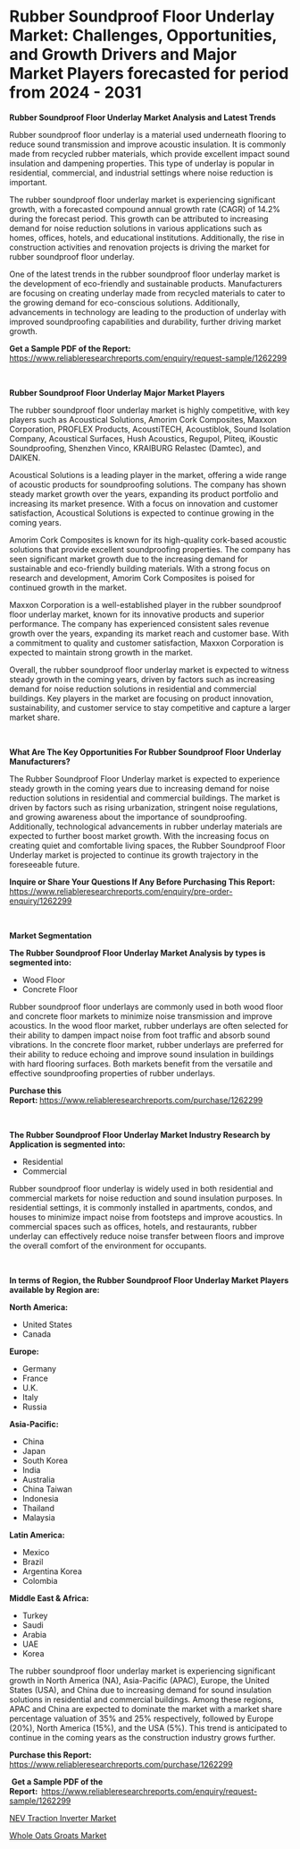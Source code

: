 <p><h1>Rubber Soundproof Floor Underlay Market: Challenges, Opportunities, and Growth Drivers and Major Market Players forecasted for period from 2024 - 2031</h1></p><p><strong>Rubber Soundproof Floor Underlay Market Analysis and Latest Trends</strong></p>
<p><p>Rubber soundproof floor underlay is a material used underneath flooring to reduce sound transmission and improve acoustic insulation. It is commonly made from recycled rubber materials, which provide excellent impact sound insulation and dampening properties. This type of underlay is popular in residential, commercial, and industrial settings where noise reduction is important.</p><p>The rubber soundproof floor underlay market is experiencing significant growth, with a forecasted compound annual growth rate (CAGR) of 14.2% during the forecast period. This growth can be attributed to increasing demand for noise reduction solutions in various applications such as homes, offices, hotels, and educational institutions. Additionally, the rise in construction activities and renovation projects is driving the market for rubber soundproof floor underlay.</p><p>One of the latest trends in the rubber soundproof floor underlay market is the development of eco-friendly and sustainable products. Manufacturers are focusing on creating underlay made from recycled materials to cater to the growing demand for eco-conscious solutions. Additionally, advancements in technology are leading to the production of underlay with improved soundproofing capabilities and durability, further driving market growth.</p></p>
<p><strong>Get a Sample PDF of the Report:&nbsp;</strong> <a href="https://www.reliableresearchreports.com/enquiry/request-sample/1262299">https://www.reliableresearchreports.com/enquiry/request-sample/1262299</a></p>
<p>&nbsp;</p>
<p><strong>Rubber Soundproof Floor Underlay Major Market Players</strong></p>
<p><p>The rubber soundproof floor underlay market is highly competitive, with key players such as Acoustical Solutions, Amorim Cork Composites, Maxxon Corporation, PROFLEX Products, AcoustiTECH, Acoustiblok, Sound Isolation Company, Acoustical Surfaces, Hush Acoustics, Regupol, Pliteq, iKoustic Soundproofing, Shenzhen Vinco, KRAIBURG Relastec (Damtec), and DAIKEN.</p><p>Acoustical Solutions is a leading player in the market, offering a wide range of acoustic products for soundproofing solutions. The company has shown steady market growth over the years, expanding its product portfolio and increasing its market presence. With a focus on innovation and customer satisfaction, Acoustical Solutions is expected to continue growing in the coming years.</p><p>Amorim Cork Composites is known for its high-quality cork-based acoustic solutions that provide excellent soundproofing properties. The company has seen significant market growth due to the increasing demand for sustainable and eco-friendly building materials. With a strong focus on research and development, Amorim Cork Composites is poised for continued growth in the market.</p><p>Maxxon Corporation is a well-established player in the rubber soundproof floor underlay market, known for its innovative products and superior performance. The company has experienced consistent sales revenue growth over the years, expanding its market reach and customer base. With a commitment to quality and customer satisfaction, Maxxon Corporation is expected to maintain strong growth in the market.</p><p>Overall, the rubber soundproof floor underlay market is expected to witness steady growth in the coming years, driven by factors such as increasing demand for noise reduction solutions in residential and commercial buildings. Key players in the market are focusing on product innovation, sustainability, and customer service to stay competitive and capture a larger market share.</p></p>
<p>&nbsp;</p>
<p><strong>What Are The Key Opportunities For Rubber Soundproof Floor Underlay Manufacturers?</strong></p>
<p><p>The Rubber Soundproof Floor Underlay market is expected to experience steady growth in the coming years due to increasing demand for noise reduction solutions in residential and commercial buildings. The market is driven by factors such as rising urbanization, stringent noise regulations, and growing awareness about the importance of soundproofing. Additionally, technological advancements in rubber underlay materials are expected to further boost market growth. With the increasing focus on creating quiet and comfortable living spaces, the Rubber Soundproof Floor Underlay market is projected to continue its growth trajectory in the foreseeable future.</p></p>
<p><strong>Inquire or Share Your Questions If Any Before Purchasing This Report:</strong> <a href="https://www.reliableresearchreports.com/enquiry/pre-order-enquiry/1262299">https://www.reliableresearchreports.com/enquiry/pre-order-enquiry/1262299</a></p>
<p>&nbsp;</p>
<p><strong>Market Segmentation</strong></p>
<p><strong>The Rubber Soundproof Floor Underlay Market Analysis by types is segmented into:</strong></p>
<p><ul><li>Wood Floor</li><li>Concrete Floor</li></ul></p>
<p><p>Rubber soundproof floor underlays are commonly used in both wood floor and concrete floor markets to minimize noise transmission and improve acoustics. In the wood floor market, rubber underlays are often selected for their ability to dampen impact noise from foot traffic and absorb sound vibrations. In the concrete floor market, rubber underlays are preferred for their ability to reduce echoing and improve sound insulation in buildings with hard flooring surfaces. Both markets benefit from the versatile and effective soundproofing properties of rubber underlays.</p></p>
<p><strong>Purchase this Report:&nbsp;</strong><a href="https://www.reliableresearchreports.com/purchase/1262299">https://www.reliableresearchreports.com/purchase/1262299</a></p>
<p>&nbsp;</p>
<p><strong>The Rubber Soundproof Floor Underlay Market Industry Research by Application is segmented into:</strong></p>
<p><ul><li>Residential</li><li>Commercial</li></ul></p>
<p><p>Rubber soundproof floor underlay is widely used in both residential and commercial markets for noise reduction and sound insulation purposes. In residential settings, it is commonly installed in apartments, condos, and houses to minimize impact noise from footsteps and improve acoustics. In commercial spaces such as offices, hotels, and restaurants, rubber underlay can effectively reduce noise transfer between floors and improve the overall comfort of the environment for occupants.</p></p>
<p>&nbsp;</p>
<p><strong>In terms of Region, the Rubber Soundproof Floor Underlay Market Players available by Region are:</strong></p>
<p>
    <p> <strong> North America: </strong>
        <ul>
            <li>United States</li>
            <li>Canada</li>
        </ul>
        </p> 
    <p> <strong> Europe: </strong>
        <ul>
            <li>Germany</li>
            <li>France</li>
            <li>U.K.</li>
            <li>Italy</li>
            <li>Russia</li>
        </ul>
        </p> 
    <p> <strong> Asia-Pacific: </strong>
        <ul>
            <li>China</li>
            <li>Japan</li>
            <li>South Korea</li>
            <li>India</li>
            <li>Australia</li>
            <li>China Taiwan</li>
            <li>Indonesia</li>
            <li>Thailand</li>
            <li>Malaysia</li>
        </ul>
        </p> 
    <p> <strong> Latin America: </strong>
        <ul>
            <li>Mexico</li>
            <li>Brazil</li>
            <li>Argentina Korea</li>
            <li>Colombia</li>
        </ul>
        </p> 
    <p> <strong> Middle East & Africa: </strong>
        <ul>
            <li>Turkey</li>
            <li>Saudi</li>
            <li>Arabia</li>
            <li>UAE</li>
            <li>Korea</li>
        </ul>
    </p>
    </p>
<p><p>The rubber soundproof floor underlay market is experiencing significant growth in North America (NA), Asia-Pacific (APAC), Europe, the United States (USA), and China due to increasing demand for sound insulation solutions in residential and commercial buildings. Among these regions, APAC and China are expected to dominate the market with a market share percentage valuation of 35% and 25% respectively, followed by Europe (20%), North America (15%), and the USA (5%). This trend is anticipated to continue in the coming years as the construction industry grows further.</p></p>
<p><strong>Purchase this Report: </strong><a href="https://www.reliableresearchreports.com/purchase/1262299">https://www.reliableresearchreports.com/purchase/1262299</a></p>
<p>&nbsp;<strong>Get a Sample PDF of the Report:&nbsp;&nbsp;</strong><a href="https://www.reliableresearchreports.com/enquiry/request-sample/1262299">https://www.reliableresearchreports.com/enquiry/request-sample/1262299</a></p>
<p><strong></strong></p>
<p><p><a href="https://meowing-canidae-761.notion.site/NEV-Traction-Inverter-Market-Provides-Detailed-Segmentation-of-this-Market-based-on-Type-Applicatio-1b50414f4e094e6c945f72f196c5f2f1">NEV Traction Inverter Market</a></p><p><a href="https://view.publitas.com/reportprime-1/whole-oats-groats-market-dynamics-2024-2031-also-about-its-market-trends-projections-and-opportunities/">Whole Oats Groats Market</a></p></p>